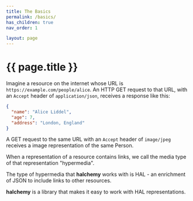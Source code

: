 ```yaml
---
title: The Basics
permalink: /basics/
has_children: true
nav_order: 1

layout: page
---
```

# {{ page.title }}
Imagine a resource on the internet whose URL is `https://example.com/people/alice`.  An HTTP GET request to that URL, with an `Accept` header of `application/json`, receives a response like this:
```json
{
  "name": "Alice Liddel",
  "age": 7,
  "address": "London, England"
}
```
A GET request to the same URL with an `Accept` header of `image/jpeg` receives a image representation of the same Person.

When a representation of a resource contains links, we call the media type of that representation "hypermedia".

The type of hypermedia that **halchemy** works with is HAL - an enrichment of JSON to include links to other resources.

**halchemy** is a library that makes it easy to work with HAL representations.
